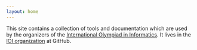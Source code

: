 ```yaml
---
layout: home
---
```


This site contains a collection of tools and documentation which are used
by the organizers of the [International Olympiad in Informatics](https://www.ioinformatics.org/).
It lives in the [IOI organization](https://github.com/ioi/) at GitHub.
